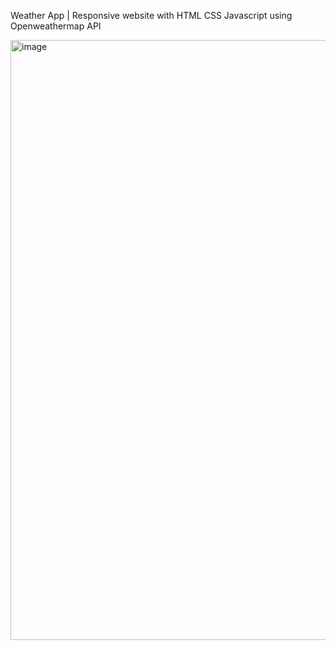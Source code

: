 Weather App | Responsive website with HTML CSS Javascript using Openweathermap API

<img width="960" alt="image" src="https://user-images.githubusercontent.com/88576677/170821078-66a14fbe-bc5c-4436-88ff-481f378c900c.png">
